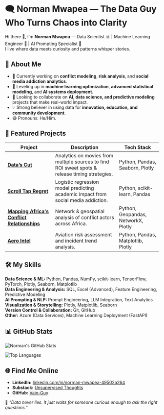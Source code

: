 # 🗨️ Norman Mwapea — The Data Guy Who Turns Chaos into Clarity

Hi there 👋, I’m **Norman Mwapea** — Data Scientist 📊 | Machine Learning Engineer 🤖 | AI Prompting Specialist 🔮  
I live where data meets curiosity and patterns whisper stories.  

## 🔦 About Me
- 🔭 Currently working on **conflict modeling**, **risk analysis**, and **social media addiction analytics**.
- 🌱 Leveling up in **machine learning optimization**, **advanced statistical modeling**, and **AI systems deployment**.
- 👯 Looking to collaborate on **AI, data science, and predictive modeling** projects that make real-world impact.
- 💡 Strong believer in using data for **innovation, education, and community development**.
- 😄 Pronouns: He/Him.

## 🚀 Featured Projects

| Project | Description | Tech Stack |
|---------|-------------|------------|
| [**Data’s Cut**](https://github.com/Vain-Guy/Data-s-Cut) | Analytics on movies from multiple sources to find ROI sweet spots & release timing strategies. | Python, Pandas, Seaborn, Plotly |
| [**Scroll Tap Regret**](https://github.com/Vain-Guy/Scroll-Tap-Regret) | Logistic regression model predicting academic impact from social media addiction. | Python, scikit-learn, Pandas |
| [**Mapping Africa's Conflict Relationships**](https://github.com/Vain-Guy/Mapping-Africa-s-Conflict-Relationships) | Network & geospatial analysis of conflict actors across Africa. | Python, Geopandas, NetworkX, Plotly |
| [**Aero Intel**](https://github.com/Vain-Guy/Aero-Intel) | Aviation risk assessment and incident trend analysis. | Python, Pandas, Matplotlib, Plotly |

## 🛠️ My Skills

**Data Science & ML:** Python, Pandas, NumPy, scikit-learn, TensorFlow, PyTorch, Plotly, Seaborn, Matplotlib  
**Data Engineering & Analysis:** SQL, Excel (Advanced), Feature Engineering, Predictive Modeling  
**AI Prompting & NLP:** Prompt Engineering, LLM Integration, Text Analytics  
**Visualization & Storytelling:** Plotly, Matplotlib, Seaborn  
**Version Control & Collaboration:** Git, GitHub  
**Other:** Azure (Data Services), Machine Learning Deployment (FastAPI)

## 📊 GitHub Stats

![Norman's GitHub Stats](https://github-readme-stats.vercel.app/api?username=Vain-Guy&show_icons=true&theme=tokyonight&hide=issues,contribs&custom_title=Norman%20Mwapea's%20GitHub%20Stats)

![Top Languages](https://github-readme-stats.vercel.app/api/top-langs/?username=Vain-Guy&layout=compact&theme=tokyonight&langs_count=6&hide=C%2B%2B)

## 🌐 Find Me Online
- **LinkedIn:** [linkedin.com/in/norman-mwapea-49502a264](https://www.linkedin.com/in/norman-mwapea-49502a264/)
- **Substack:** [Unsupervised Thoughts](https://unsupervisedthoughts1.substack.com/publish/home)
- **GitHub:** [Vain-Guy](https://github.com/Vain-Guy)

💬 *"Data never lies. It just waits for someone curious enough to ask the right questions."*
